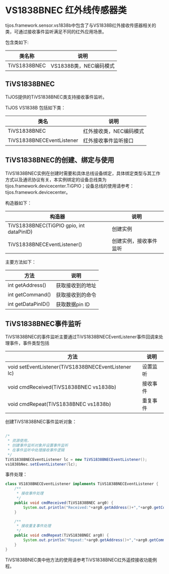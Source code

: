 # VS1838BNEC 红外线传感器类

tijos.framework.sensor.vs1838b中包含了与VS1838B红外接收传感器相关的类，可通过接收事件监听满足不同的红外应用场景。

包含类如下:

| 类名称          | 说明               |
| ------------ | ---------------- |
| TiVS1838BNEC | VS1838B类，NEC编码模式 |

## TiVS1838BNEC

TiJOS提供的TiVS1838BNEC类支持接收事件监听。

TiJOS VS1838B 包括如下类：

| 类名                        | 说明            |
| ------------------------- | ------------- |
| TiVS1838BNEC              | 红外接收类，NEC编码模式 |
| TiVS1838BNECEventListener | 红外接收事件监听接口    |

## TiVS1838BNEC的创建、绑定与使用

TiVS1838BNEC实例在创建时需要和具体总线设备绑定，具体绑定类型与其工作方式以及通讯协议有关，本实例绑定的设备总线类为 tijos.framework.devicecenter.TiGPIO；设备总线的使用请参考：tijos.framework.devicecenter。

构造器如下：

| 构造器                                      | 说明          |
| ---------------------------------------- | ----------- |
| TiVS1838BNEC(TiGPIO gpio, int dataPinID) | 创建实例        |
| TiVS1838BNECEventListener()              | 创建实例，接收事件监听 |

主要方法如下：

| 方法                 | 说明         |
| ------------------ | ---------- |
| int getAddress()   | 获取接收到的地址   |
| int getCommand()   | 获取接收到的命令   |
| int getDataPinID() | 获取数据pin ID |

## TiVS1838BNEC事件监听

TiVS1838BNEC的事件监听主要通过TiVS1838BNECEventListener事件回调来处理事件，事件类型包括

| 方法                                       | 说明   |
| ---------------------------------------- | ---- |
| void setEventListener(TiVS1838BNECEventListener lc) | 设置监听 |
| void cmdReceived(TiVS1838BNEC vs1838b)   | 接收事件 |
| void cmdRepeat(TiVS1838BNEC vs1838b)     | 重复事件 |

创建TiVS1838BNEC事件监听对象：

```java
		
/*
 * 资源使用，
 * 创建事件监听对象并设置事件监听
 * 在事件监听中处理接收事件逻辑
 */			
TiVS1838BNECEventListener lc = new TiVS1838BNECEventListener();
vs1838bNec.setEventListener(lc);
```

事件处理：

```java
class VS1838BNECEventListener implements TiVS1838BNECEventListener {
	/**
	 * 接收事件处理
	 */
	public void cmdReceived(TiVS1838BNEC arg0) {
		System.out.println("Received:"+arg0.getAddress()+","+arg0.getCommand());
	}

	/**
	 * 接收重复事件处理
	 */
	public void cmdRepeat(TiVS1838BNEC arg0) {
		System.out.println("Repeat:"+arg0.getAddress()+","+arg0.getCommand());
	}	
}
```

TiVS1838BNEC类中他方法的使用请参考TiVS1838BNEC红外遥控接收功能例程。